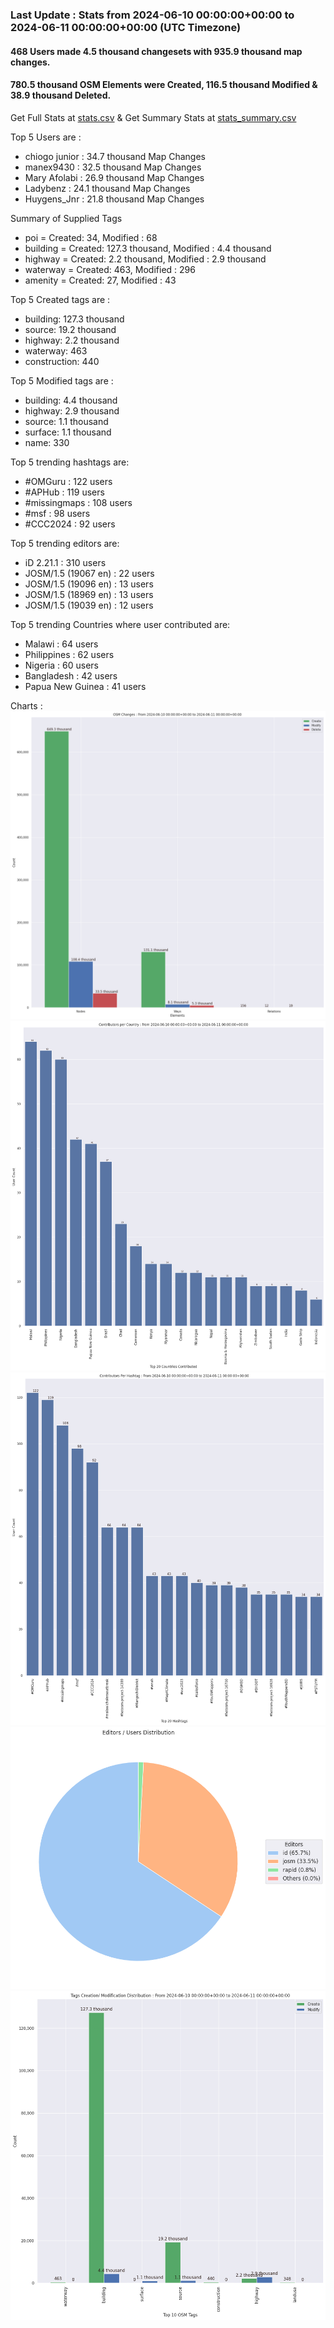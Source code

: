 ### Last Update : Stats from 2024-06-10 00:00:00+00:00 to 2024-06-11 00:00:00+00:00 (UTC Timezone)

#### 468 Users made 4.5 thousand changesets with 935.9 thousand map changes.
#### 780.5 thousand OSM Elements were Created, 116.5 thousand Modified & 38.9 thousand Deleted.
Get Full Stats at [stats.csv](/stats/hotosm/Daily/stats.csv)
 & Get Summary Stats at [stats_summary.csv](/stats/hotosm/Daily/stats_summary.csv)

Top 5 Users are : 
- chiogo junior : 34.7 thousand Map Changes
- manex9430 : 32.5 thousand Map Changes
- Mary Afolabi : 26.9 thousand Map Changes
- Ladybenz : 24.1 thousand Map Changes
- Huygens_Jnr : 21.8 thousand Map Changes

Summary of Supplied Tags
- poi = Created: 34, Modified : 68
- building = Created: 127.3 thousand, Modified : 4.4 thousand
- highway = Created: 2.2 thousand, Modified : 2.9 thousand
- waterway = Created: 463, Modified : 296
- amenity = Created: 27, Modified : 43


Top 5 Created tags are :
- building: 127.3 thousand
- source: 19.2 thousand
- highway: 2.2 thousand
- waterway: 463
- construction: 440


Top 5 Modified tags are :
- building: 4.4 thousand
- highway: 2.9 thousand
- source: 1.1 thousand
- surface: 1.1 thousand
- name: 330


Top 5 trending hashtags are:
- #OMGuru : 122 users
- #APHub : 119 users
- #missingmaps : 108 users
- #msf : 98 users
- #CCC2024 : 92 users


Top 5 trending editors are:
- iD 2.21.1 : 310 users
- JOSM/1.5 (19067 en) : 22 users
- JOSM/1.5 (19096 en) : 13 users
- JOSM/1.5 (18969 en) : 13 users
- JOSM/1.5 (19039 en) : 12 users


Top 5 trending Countries where user contributed are:
- Malawi : 64 users
- Philippines : 62 users
- Nigeria : 60 users
- Bangladesh : 42 users
- Papua New Guinea : 41 users


 Charts : 
![Alt text](./stats_osm_changes.png) 
![Alt text](./stats_users_per_country.png) 
![Alt text](./stats_users_per_hashtag.png) 
![Alt text](./stats_editors_pie_chart.png) 
![Alt text](./stats_tags.png) 

